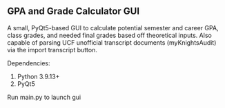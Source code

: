 ## GPA and Grade Calculator GUI

A small, PyQt5-based GUI to calculate potential semester and career GPA, class grades, and needed final grades based off theoretical inputs. Also capable of parsing UCF unofficial transcript documents (myKnightsAudit) via the import transcript button. 

Dependencies:

 1. Python 3.9.13+
 2. PyQt5

Run main.py to launch gui
